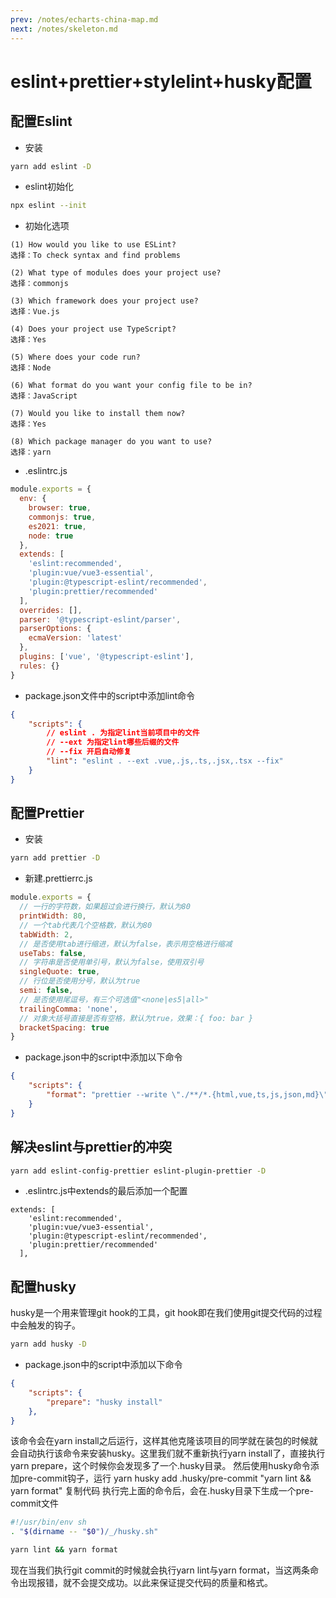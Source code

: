 ```yaml
---
prev: /notes/echarts-china-map.md
next: /notes/skeleton.md
---
```

# eslint+prettier+stylelint+husky配置

## 配置Eslint

- 安装
```sh
yarn add eslint -D
```

- eslint初始化
```sh
npx eslint --init
```

- 初始化选项
```
(1) How would you like to use ESLint?
选择：To check syntax and find problems

(2) What type of modules does your project use?
选择：commonjs

(3) Which framework does your project use?
选择：Vue.js

(4) Does your project use TypeScript?
选择：Yes

(5) Where does your code run?
选择：Node

(6) What format do you want your config file to be in?
选择：JavaScript

(7) Would you like to install them now?
选择：Yes

(8) Which package manager do you want to use?
选择：yarn
```

- .eslintrc.js
```js
module.exports = {
  env: {
    browser: true,
    commonjs: true,
    es2021: true,
    node: true
  },
  extends: [
    'eslint:recommended',
    'plugin:vue/vue3-essential',
    'plugin:@typescript-eslint/recommended',
    'plugin:prettier/recommended'
  ],
  overrides: [],
  parser: '@typescript-eslint/parser',
  parserOptions: {
    ecmaVersion: 'latest'
  },
  plugins: ['vue', '@typescript-eslint'],
  rules: {}
}
```

- package.json文件中的script中添加lint命令
```json
{
    "scripts": {
        // eslint . 为指定lint当前项目中的文件
        // --ext 为指定lint哪些后缀的文件
        // --fix 开启自动修复
        "lint": "eslint . --ext .vue,.js,.ts,.jsx,.tsx --fix"
    }
}
```

## 配置Prettier

- 安装
```sh
yarn add prettier -D
```

- 新建.prettierrc.js
```js
module.exports = {
  // 一行的字符数，如果超过会进行换行，默认为80
  printWidth: 80,
  // 一个tab代表几个空格数，默认为80
  tabWidth: 2,
  // 是否使用tab进行缩进，默认为false，表示用空格进行缩减
  useTabs: false,
  // 字符串是否使用单引号，默认为false，使用双引号
  singleQuote: true,
  // 行位是否使用分号，默认为true
  semi: false,
  // 是否使用尾逗号，有三个可选值"<none|es5|all>"
  trailingComma: 'none',
  // 对象大括号直接是否有空格，默认为true，效果：{ foo: bar }
  bracketSpacing: true
}
```

- package.json中的script中添加以下命令
```json
{
    "scripts": {
        "format": "prettier --write \"./**/*.{html,vue,ts,js,json,md}\"",
    }
}
```

## 解决eslint与prettier的冲突

```sh
yarn add eslint-config-prettier eslint-plugin-prettier -D
```

- .eslintrc.js中extends的最后添加一个配置
```js{5}
extends: [
    'eslint:recommended',
    'plugin:vue/vue3-essential',
    'plugin:@typescript-eslint/recommended',
    'plugin:prettier/recommended'
  ],
```

## 配置husky

husky是一个用来管理git hook的工具，git hook即在我们使用git提交代码的过程中会触发的钩子。

```sh
yarn add husky -D
```

- package.json中的script中添加以下命令
```json
{
    "scripts": {
        "prepare": "husky install"
    },
}
```

该命令会在yarn install之后运行，这样其他克隆该项目的同学就在装包的时候就会自动执行该命令来安装husky。这里我们就不重新执行yarn install了，直接执行yarn prepare，这个时候你会发现多了一个.husky目录。
然后使用husky命令添加pre-commit钩子，运行
yarn husky add .husky/pre-commit "yarn lint && yarn format"
复制代码
执行完上面的命令后，会在.husky目录下生成一个pre-commit文件
```sh
#!/usr/bin/env sh
. "$(dirname -- "$0")/_/husky.sh"

yarn lint && yarn format
```

现在当我们执行git commit的时候就会执行yarn lint与yarn format，当这两条命令出现报错，就不会提交成功。以此来保证提交代码的质量和格式。

